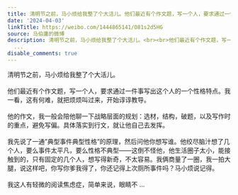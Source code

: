 ```yaml
---
title: 清明节之前，马小烦给我整了个大活儿。他们最近有个作文题，写一个人，要求通过一件事写出这个人的一个性格特点。我一看，这有何难，就把烦烦叫过来，开始谆谆教...
date: '2024-04-03'
linkTitle: https://weibo.com/1444865141/O81s2d5HG
source: 马伯庸的微博
description: 清明节之前，马小烦给我整了个大活儿。<br><br>他们最近有个作文题，写一个人，要求通过一件事写出这个人的一个性格特点。我一看，这有何难，就把烦烦叫过来，开始谆谆教导。<br><br>他的作文，我一般会陪他聊一下战略层面的规划：选材，结构，破题，以及写作时的重点，避免写偏。具体落实到行文，就让他自己去发挥。<br><br>我先说了一通”典型事件典型性格”的原理，然后问他你想写谁。他绞尽脑汁想了几个人，要么事件太平凡，要么性格不典型——这倒不怪他，他生活圈子太小，能接触到的，只有固定的几个人，想写得新奇，不太容易。我俩商量了一圈，我一拍大腿，说这样吧，你写你爹我得了，你还记得上次厕所事件吗？马小烦说记得。<br><br>我这人有轻微的阅读焦虑症，简单来说，眼睛不
  ...
disable_comments: true
---
```

清明节之前，马小烦给我整了个大活儿。<br><br>他们最近有个作文题，写一个人，要求通过一件事写出这个人的一个性格特点。我一看，这有何难，就把烦烦叫过来，开始谆谆教导。<br><br>他的作文，我一般会陪他聊一下战略层面的规划：选材，结构，破题，以及写作时的重点，避免写偏。具体落实到行文，就让他自己去发挥。<br><br>我先说了一通”典型事件典型性格”的原理，然后问他你想写谁。他绞尽脑汁想了几个人，要么事件太平凡，要么性格不典型——这倒不怪他，他生活圈子太小，能接触到的，只有固定的几个人，想写得新奇，不太容易。我俩商量了一圈，我一拍大腿，说这样吧，你写你爹我得了，你还记得上次厕所事件吗？马小烦说记得。<br><br>我这人有轻微的阅读焦虑症，简单来说，眼睛不 ...